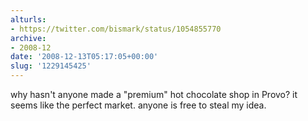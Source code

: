 ```yaml
---
alturls:
- https://twitter.com/bismark/status/1054855770
archive:
- 2008-12
date: '2008-12-13T05:17:05+00:00'
slug: '1229145425'
---
```


why hasn't anyone made a "premium" hot chocolate shop in Provo? it seems like the perfect market. anyone is free to steal my idea.

